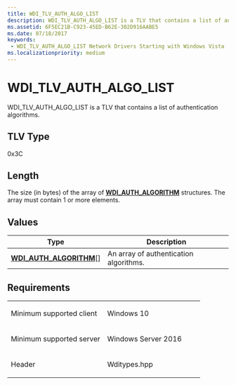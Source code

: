 ```yaml
---
title: WDI_TLV_AUTH_ALGO_LIST
description: WDI_TLV_AUTH_ALGO_LIST is a TLV that contains a list of authentication algorithms.
ms.assetid: 6F5EC21B-C923-45ED-B62E-302D916AABE5
ms.date: 07/18/2017
keywords:
 - WDI_TLV_AUTH_ALGO_LIST Network Drivers Starting with Windows Vista
ms.localizationpriority: medium
---
```


# WDI\_TLV\_AUTH\_ALGO\_LIST


WDI\_TLV\_AUTH\_ALGO\_LIST is a TLV that contains a list of authentication algorithms.

## TLV Type


0x3C

## Length


The size (in bytes) of the array of [**WDI\_AUTH\_ALGORITHM**](https://docs.microsoft.com/windows-hardware/drivers/ddi/wditypes/ne-wditypes-_wdi_auth_algorithm) structures. The array must contain 1 or more elements.

## Values


| Type                                                        | Description                            |
|-------------------------------------------------------------|----------------------------------------|
| [**WDI\_AUTH\_ALGORITHM**](https://docs.microsoft.com/windows-hardware/drivers/ddi/wditypes/ne-wditypes-_wdi_auth_algorithm)\[\] | An array of authentication algorithms. |

 

Requirements
------------

<table>
<colgroup>
<col width="50%" />
<col width="50%" />
</colgroup>
<tbody>
<tr class="odd">
<td><p>Minimum supported client</p></td>
<td><p>Windows 10</p></td>
</tr>
<tr class="even">
<td><p>Minimum supported server</p></td>
<td><p>Windows Server 2016</p></td>
</tr>
<tr class="odd">
<td><p>Header</p></td>
<td>Wditypes.hpp</td>
</tr>
</tbody>
</table>

 

 




